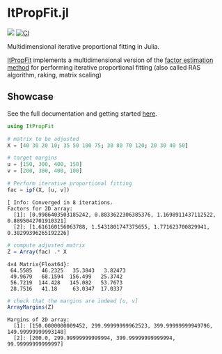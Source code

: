 # ItPropFit.jl

[![](https://img.shields.io/badge/docs-dev-blue.svg)](https://USER_NAME.github.io/PACKAGE_NAME.jl/dev) [![CI](https://github.com/vankesteren/ItPropFit.jl/actions/workflows/CI.yml/badge.svg)](https://github.com/vankesteren/ItPropFit.jl/actions/workflows/CI.yml)

Multidimensional iterative proportional fitting in Julia. 

[ItPropFit](https://github.com/vankesteren/ItPropFit.jl) implements a multidimensional version of the [factor estimation method](https://en.wikipedia.org/wiki/Iterative_proportional_fitting#Algorithm_2_(factor_estimation)) for performing iterative proportional fitting (also called RAS algorithm, raking, matrix scaling)

## Showcase
See the full documentation and getting started [here](https://vankesteren.github.io/ItPropFit.jl/).

```julia
using ItPropFit

# matrix to be adjusted
X = [40 30 20 10; 35 50 100 75; 30 80 70 120; 20 30 40 50]

# target margins
u = [150, 300, 400, 150]
v = [200, 300, 400, 100]

# Perform iterative proportional fitting
fac = ipf(X, [u, v])
```
```
[ Info: Converged in 8 iterations.
Factors for 2D array:
  [1]: [0.9986403503185242, 0.8833622306385376, 1.1698911437112522, 0.8895042701910321]
  [2]: [1.616160156063788, 1.5431801747375655, 1.771623700829941, 0.38299396265192226]
```
```julia
# compute adjusted matrix
Z = Array(fac) .* X
```
```
4×4 Matrix{Float64}:
 64.5585   46.2325   35.3843   3.82473
 49.9679   68.1594  156.499   25.3742
 56.7219  144.428   145.082   53.7673
 28.7516   41.18     63.0347  17.0337
```
```julia
# check that the margins are indeed [u, v]
ArrayMargins(Z)
```
```
Margins of 2D array:
  [1]: [150.0000000009452, 299.99999999962523, 399.99999999949796, 149.99999999993148]
  [2]: [200.0, 299.99999999999994, 399.99999999999994, 99.99999999999997]
```
